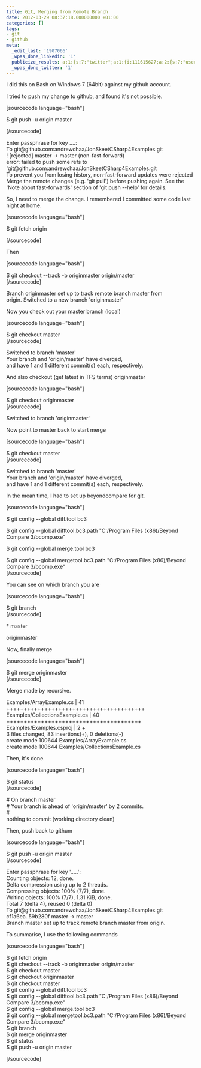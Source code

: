 ```yaml
---
title: Git, Merging from Remote Branch
date: 2012-03-29 08:37:18.000000000 +01:00
categories: []
tags:
- git
- github
meta:
  _edit_last: '1907066'
  _wpas_done_linkedin: '1'
  publicize_results: a:1:{s:7:"twitter";a:1:{i:111615627;a:2:{s:7:"user_id";s:10:"andrewchaa";s:7:"post_id";s:18:"185284488253800448";}}}
  _wpas_done_twitter: '1'
---
```

<p>I did this on Bash on Windows 7 (64bit) against my github account.</p>
<p>I tried to push my change to github, and found it's not possible.</p>
<p>[sourcecode language="bash"]</p>
<p>$ git push -u origin master</p>
<p>[/sourcecode]</p>
<p>Enter passphrase for key ....:<br />
To git@github.com:andrewchaa/JonSkeetCSharp4Examples.git<br />
! [rejected] master -&gt; master (non-fast-forward)<br />
error: failed to push some refs to 'git@github.com:andrewchaa/JonSkeetCSharp4Examples.git<br />
To prevent you from losing history, non-fast-forward updates were rejected<br />
Merge the remote changes (e.g. 'git pull') before pushing again. See the<br />
'Note about fast-forwards' section of 'git push --help' for details.</p>
<p>So, I need to merge the change. I remembered I committed some code last night at home.</p>
<p>[sourcecode language="bash"]</p>
<p>$ git fetch origin</p>
<p>[/sourcecode]</p>
<p>Then</p>
<p>[sourcecode language="bash"]</p>
<p>$ git checkout --track -b originmaster origin/master<br />
[/sourcecode]</p>
<p>Branch originmaster set up to track remote branch master from origin. Switched to a new branch 'originmaster'</p>
<p>Now you check out your master branch (local)</p>
<p>[sourcecode language="bash"]</p>
<p>$ git checkout master<br />
[/sourcecode]</p>
<p>Switched to branch 'master'<br />
Your branch and 'origin/master' have diverged,<br />
and have 1 and 1 different commit(s) each, respectively.</p>
<p>And also checkout (get latest in TFS terms) originmaster</p>
<p>[sourcecode language="bash"]</p>
<p>$ git checkout originmaster<br />
[/sourcecode]</p>
<p>Switched to branch 'originmaster'</p>
<p>Now point to master back to start merge</p>
<p>[sourcecode language="bash"]</p>
<p>$ git checkout master<br />
[/sourcecode]</p>
<p>Switched to branch 'master'<br />
Your branch and 'origin/master' have diverged,<br />
and have 1 and 1 different commit(s) each, respectively.</p>
<p>In the mean time, I had to set up beyondcompare for git.</p>
<p>[sourcecode language="bash"]</p>
<p>$ git config --global diff.tool bc3</p>
<p>$ git config --global difftool.bc3.path &quot;C:/Program Files (x86)/Beyond Compare 3/bcomp.exe&quot;</p>
<p>$ git config --global merge.tool bc3</p>
<p>$ git config --global mergetool.bc3.path &quot;C:/Program Files (x86)/Beyond Compare 3/bcomp.exe&quot;<br />
[/sourcecode]</p>
<p>You can see on which branch you are</p>
<p>[sourcecode language="bash"]</p>
<p>$ git branch<br />
[/sourcecode]</p>
<p>* master</p>
<p>originmaster</p>
<p>Now, finally merge</p>
<p>[sourcecode language="bash"]</p>
<p>$ git merge originmaster<br />
[/sourcecode]</p>
<p>Merge made by recursive.</p>
<p>Examples/ArrayExample.cs | 41 ++++++++++++++++++++++++++++++++++++++++<br />
Examples/CollectionsExample.cs | 40 +++++++++++++++++++++++++++++++++++++++<br />
Examples/Examples.csproj | 2 +<br />
3 files changed, 83 insertions(+), 0 deletions(-)<br />
create mode 100644 Examples/ArrayExample.cs<br />
create mode 100644 Examples/CollectionsExample.cs</p>
<p>Then, it's done.</p>
<p>[sourcecode language="bash"]</p>
<p>$ git status<br />
[/sourcecode]</p>
<p># On branch master<br />
# Your branch is ahead of 'origin/master' by 2 commits.<br />
#<br />
nothing to commit (working directory clean)</p>
<p>Then, push back to githum</p>
<p>[sourcecode language="bash"]</p>
<p>$ git push -u origin master<br />
[/sourcecode]</p>
<p>Enter passphrase for key '.....':<br />
Counting objects: 12, done.<br />
Delta compression using up to 2 threads.<br />
Compressing objects: 100% (7/7), done.<br />
Writing objects: 100% (7/7), 1.31 KiB, done.<br />
Total 7 (delta 4), reused 0 (delta 0)<br />
To git@github.com:andrewchaa/JonSkeetCSharp4Examples.git<br />
cf1a6ea..59b280f master -&gt; master<br />
Branch master set up to track remote branch master from origin.</p>
<p>To summarise, I use the following commands</p>
<p>[sourcecode language="bash"]</p>
<p>$ git fetch origin<br />
$ git checkout --track -b originmaster origin/master<br />
$ git checkout master<br />
$ git checkout originmaster<br />
$ git checkout master<br />
$ git config --global diff.tool bc3<br />
$ git config --global difftool.bc3.path &quot;C:/Program Files (x86)/Beyond Compare 3/bcomp.exe&quot;<br />
$ git config --global merge.tool bc3<br />
$ git config --global mergetool.bc3.path &quot;C:/Program Files (x86)/Beyond Compare 3/bcomp.exe&quot;<br />
$ git branch<br />
$ git merge originmaster<br />
$ git status<br />
$ git push -u origin master</p>
<p>[/sourcecode]</p>
